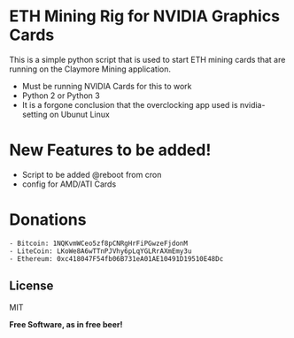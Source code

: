 # ETH Mining Rig for NVIDIA Graphics Cards


This is a simple python script that is used to start ETH mining cards that are running on the Claymore Mining application.

  - Must be running NVIDIA Cards for this to work
  - Python 2 or Python 3
  - It is a forgone conclusion that the overclocking app used is nvidia-setting on Ubunut Linux

# New Features to be added!

  - Script to be added @reboot from cron
  - config for AMD/ATI Cards



# Donations
    - Bitcoin: 1NQKvmWCeo5zf8pCNRgHrFiPGwzeFjdonM 
    - LiteCoin: LKoWe8A6wTTnPJVhy6pLqYGLRrAXmEmy3u
    - Ethereum: 0xc418047F54fb06B731eA01AE10491D19510E48Dc



License
----

MIT


**Free Software, as in free beer!**

[//]: # (These are reference links used in the body of this note and get stripped out when the markdown processor does its job. There is no need to format nicely because it shouldn't be seen. Thanks SO - http://stackoverflow.com/questions/4823468/store-comments-in-markdown-syntax)


   [dill]: <https://github.com/joemccann/dillinger>
   [git-repo-url]: <https://github.com/joemccann/dillinger.git>
   [john gruber]: <http://daringfireball.net>
   [df1]: <http://daringfireball.net/projects/markdown/>
   [markdown-it]: <https://github.com/markdown-it/markdown-it>
   [Ace Editor]: <http://ace.ajax.org>
   [node.js]: <http://nodejs.org>
   [Twitter Bootstrap]: <http://twitter.github.com/bootstrap/>
   [jQuery]: <http://jquery.com>
   [@tjholowaychuk]: <http://twitter.com/tjholowaychuk>
   [express]: <http://expressjs.com>
   [AngularJS]: <http://angularjs.org>
   [Gulp]: <http://gulpjs.com>

   [PlDb]: <https://github.com/joemccann/dillinger/tree/master/plugins/dropbox/README.md>
   [PlGh]: <https://github.com/joemccann/dillinger/tree/master/plugins/github/README.md>
   [PlGd]: <https://github.com/joemccann/dillinger/tree/master/plugins/googledrive/README.md>
   [PlOd]: <https://github.com/joemccann/dillinger/tree/master/plugins/onedrive/README.md>
   [PlMe]: <https://github.com/joemccann/dillinger/tree/master/plugins/medium/README.md>
   [PlGa]: <https://github.com/RahulHP/dillinger/blob/master/plugins/googleanalytics/README.md>
